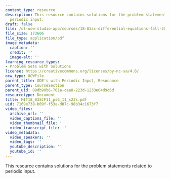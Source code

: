 ```yaml
---
content_type: resource
description: This resource contains solutions for the problem statements related to
  periodic input.
draft: false
file: /ol-ocw-studio-app/courses/18-03sc-differential-equations-fall-2011/7169e738b09ff53ad07c98b34c1673f7_MIT18_03SCF11_ps6_II_s23s.pdf
file_size: 173606
file_type: application/pdf
image_metadata:
  caption: ''
  credit: ''
  image-alt: ''
learning_resource_types:
- Problem Sets with Solutions
license: https://creativecommons.org/licenses/by-nc-sa/4.0/
ocw_type: OCWFile
parent_title: ODE's with Periodic Input, Resonance
parent_type: CourseSection
parent_uid: 09db90b6-761a-caa8-223d-1233e04d9d6d
resourcetype: Document
title: MIT18_03SCF11_ps6_II_s23s.pdf
uid: 7169e738-b09f-f53a-d07c-98b34c1673f7
video_files:
  archive_url: ''
  video_captions_file: ''
  video_thumbnail_file: ''
  video_transcript_file: ''
video_metadata:
  video_speakers: ''
  video_tags: ''
  youtube_description: ''
  youtube_id: ''
---
```

This resource contains solutions for the problem statements related to periodic input.